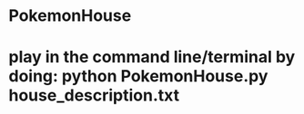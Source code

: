 # PokemonHouse
# play in the command line/terminal by doing: python PokemonHouse.py house_description.txt
